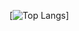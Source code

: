 [![Top Langs](https://github-readme-stats.vercel.app/api/top-langs/?username=gguilhermelopes&hide=javascript,html)]
